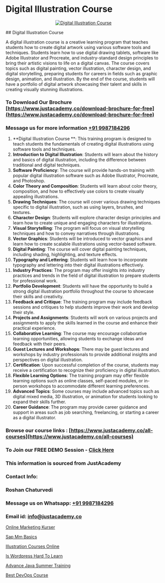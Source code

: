 # Digital Illustration Course

<p align="center">
  <a href="https://justacademy.co/all-courses">
    <img src="https://i.ibb.co/P5KtSQ2/ui-ux.png" alt="Digital Illustration Course">
  </a>
</p>
## Digital Illustration Course

A digital illustration course is a creative learning program that teaches students how to create digital artwork using various software tools and techniques. Students learn how to use digital drawing tablets, software like Adobe Illustrator and Procreate, and industry-standard design principles to bring their artistic visions to life on a digital canvas. The course covers topics such as digital painting, vector illustration, character design, and digital storytelling, preparing students for careers in fields such as graphic design, animation, and illustration. By the end of the course, students will have a portfolio of digital artwork showcasing their talent and skills in creating visually stunning illustrations.
### To Download Our Brochure [https://www.justacademy.co/download-brochure-for-free](https://www.justacademy.co/download-brochure-for-free)
### Message us for more information [+91 9987184296](https://api.whatsapp.com/send?phone=919987184296)
1) **Digital Illustration Course **: This training program is designed to teach students the fundamentals of creating digital illustrations using software tools and techniques. 
2) **Introduction to Digital Illustration**: Students will learn about the history and basics of digital illustration, including the difference between traditional and digital techniques.
3) **Software Proficiency**: The course will provide hands-on training with popular digital illustration software such as Adobe Illustrator, Procreate, and Photoshop.
4) **Color Theory and Composition**: Students will learn about color theory, composition, and how to effectively use colors to create visually appealing illustrations.
5) **Drawing Techniques**: The course will cover various drawing techniques specific to digital illustration, such as using layers, brushes, and textures.
6) **Character Design**: Students will explore character design principles and learn how to create unique and engaging characters for illustrations.
7) **Visual Storytelling**: The program will focus on visual storytelling techniques and how to convey narratives through illustrations.
8) **Vector Graphics**: Students will be introduced to vector graphics and learn how to create scalable illustrations using vector-based software.
9) **Digital Painting**: The course will cover digital painting techniques, including shading, highlighting, and texture effects.
10) **Typography and Lettering**: Students will learn how to incorporate typography and lettering into their digital illustrations effectively.
11) **Industry Practices**: The program may offer insights into industry practices and trends in the field of digital illustration to prepare students for professional work.
12) **Portfolio Development**: Students will have the opportunity to build a strong digital illustration portfolio throughout the course to showcase their skills and creativity.
13) **Feedback and Critique**: The training program may include feedback sessions and critiques to help students improve their work and develop their style.
14) **Projects and Assignments**: Students will work on various projects and assignments to apply the skills learned in the course and enhance their practical experience.
15) **Collaborative Learning**: The course may encourage collaborative learning opportunities, allowing students to exchange ideas and feedback with their peers.
16) **Guest Lectures and Workshops**: There may be guest lectures and workshops by industry professionals to provide additional insights and perspectives on digital illustration.
17) **Certification**: Upon successful completion of the course, students may receive a certification to recognize their proficiency in digital illustration.
18) **Flexible Learning Options**: The training program may offer flexible learning options such as online classes, self-paced modules, or in-person workshops to accommodate different learning preferences.
19) **Advanced Topics**: Some courses may include advanced topics such as digital mixed media, 3D illustration, or animation for students looking to expand their skills further.
20) **Career Guidance**: The program may provide career guidance and support in areas such as job searching, freelancing, or starting a career as a digital illustrator.

### Browse our course links : [https://www.justacademy.co/all-courses](https://www.justacademy.co/all-courses) 
### To Join our FREE DEMO Session - [Click Here](https://www.justacademy.co/register-for-course-demo)


### This information is sourced from JustAcademy
### Contact Info:
### Roshan Chaturvedi
### Message us on Whatsapp: [+91 9987184296](https://api.whatsapp.com/send?phone=919987184296)
### Email id: [info@justacademy.co](mailto:info@justacademy.co)
                
[Online Marketing Kurser](https://www.linkedin.com/pulse/online-marketing-kurser-justacademy-cupertino-wobnc?trackingId=%2FxlbwPOo4XJ8Ccg5LJtZbw%3D%3D&lipi=urn%3Ali%3Apage%3Ad_flagship3_company_admin%3BzQv8YsYPTiCPDkVRvYwOog%3D%3D)

[Sap Mm Basics](https://www.linkedin.com/pulse/sap-mm-basics-justacademy-sunnyvale-lxgyc?trackingId=VmURMiHg1tvj0H1ERhyOqA%3D%3D&lipi=urn%3Ali%3Apage%3Ad_flagship3_company_admin%3Bw3FaZuhqQImafpQ55o%2FftQ%3D%3D)

[Illustration Courses Online](https://medium.com/@abhidnya.1068/illustration-courses-online-aeaa7fff367c)

[Is Wordpress Hard To Learn](https://medium.com/@mistersumit961/is-wordpress-hard-to-learn-c3630a9b9406)

[Advance Java Summer Training](https://justacademyin.github.io/justacademy/advance-java-summer-training)

[Best DevOps Course](https://justacademyin.github.io/justacademy/best-devops-course)

